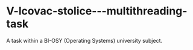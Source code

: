 # V-lcovac-stolice---multithreading-task
A task within a BI-OSY (Operating Systems) university subject.

